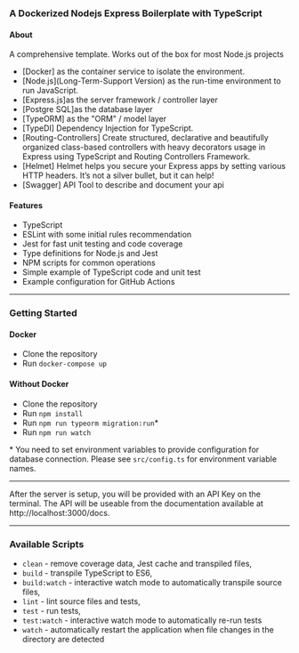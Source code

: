 
### A Dockerized Nodejs Express Boilerplate with TypeScript

#### About

A comprehensive template. Works out of the box for most Node.js projects

- [Docker] as the container service to isolate the environment.
- [Node.js](Long-Term-Support Version) as the run-time environment to run JavaScript.
- [Express.js]as the server framework / controller layer
- [Postgre SQL]as the database layer
- [TypeORM] as the "ORM" / model layer
- [TypeDI] Dependency Injection for TypeScript.
- [Routing-Controllers] Create structured, declarative and beautifully organized class-based controllers with heavy decorators usage in Express using TypeScript and Routing Controllers Framework.
- [Helmet] Helmet helps you secure your Express apps by setting various HTTP headers. It’s not a silver bullet, but it can help!
- [Swagger] API Tool to describe and document your api

#### Features

+ TypeScript
+ ESLint with some initial rules recommendation
+ Jest for fast unit testing and code coverage
+ Type definitions for Node.js and Jest
+ NPM scripts for common operations
+ Simple example of TypeScript code and unit test
+ Example configuration for GitHub Actions

---
### Getting Started

#### Docker
- Clone the repository
- Run `docker-compose up`

#### Without Docker
- Clone the repository
- Run `npm install`
- Run `npm run typeorm migration:run`*
- Run `npm run watch`

\* You need to set environment variables to provide configuration for database connection. Please see `src/config.ts` for environment variable names.

---

After the server is setup, you will be provided with an API Key on the terminal.
The API will be useable from the documentation available at http://localhost:3000/docs.

---

### Available Scripts

+ `clean` - remove coverage data, Jest cache and transpiled files,
+ `build` - transpile TypeScript to ES6,
+ `build:watch` - interactive watch mode to automatically transpile source files,
+ `lint` - lint source files and tests,
+ `test` - run tests,
+ `test:watch` - interactive watch mode to automatically re-run tests
+ `watch` - automatically restart the application when file changes in the directory are detected
